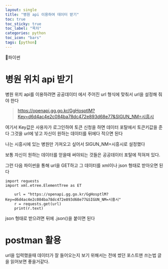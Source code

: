 ```yaml
---
layout: single
title: "병원 api 이용하여 데이터 받기"
toc: true
toc_sticky: true
toc_label: "목차"
categories: python
toc_icon: "bars"
tags: [python]
---
```


📘파이썬

# 병원 위치 api 받기

병원 위치 api를 이용하려면 공공데이터 에서 주어진 url 형식에 맞춰서 url을 설정해 줘야 한다

>https://openapi.gg.go.kr/GgHosptlM?Key=d6d4ac4e2c084ba78dc472e893d68e77&SIGUN_NM=시흥시

여기서 Key값은 사용자가 로그인하여 토큰 신청을 하면 데이터 포탈에서 토큰키값을 준다
그것을 url에 넣고 자신이 원하는 데이터를 뒤에다 적으면 된다

나는 시흥시에 있는 병원만 가져오고 싶어서 SIGUN_NM=시흥시로 설정했다

보통 자신이 원하는 데이터를 얻을때 써야되는 것들은 공공데이터 포탈에 적혀져 있다.

그런 다음 파이썬을 통해 url을 GET하고 그 데이터를 xml이나 json 형태로 받아오면 된다

```
import requests
import xml.etree.ElementTree as ET

    url = "https://openapi.gg.go.kr/GgHosptlM?Key=d6d4ac4e2c084ba78dc472e893d68e77&SIGUN_NM=시흥시"
    r = requests.get(url)
    print(r.text)
```

json 형태로 받으려면 뒤에 .json()을 붙이면 된다

# postman 활용

url을 입력했을때 데이터가 잘 들어오는지 보기 위해서는 전에 썼던 포스트맨 쓰는법 글을 읽어보면 좋을거같다.
